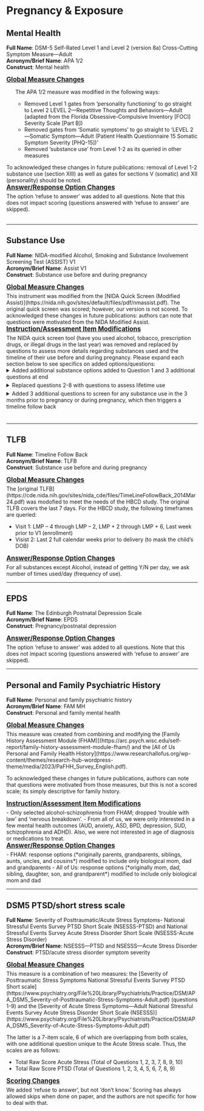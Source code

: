 # Pregnancy & Exposure

## Mental Health
**Full Name**: DSM-5 Self-Rated Level 1 and Level 2 (version 8a) Cross-Cutting Symptom Measure—Adult    
**Acronym/Brief Name**: APA 1/2   
**Construct**: Mental health

<p style="font-size: 1.2em; margin: 0 0 5px;"><b><u>Global Measure Changes</u></b></p>
<ul>
The APA 1/2 measure was modified in the following ways:
    <ul>
      <li>Removed Level 1 gates from ‘personality functioning’ to go straight to Level 2 LEVEL 2—Repetitive Thoughts and Behaviors—Adult (adapted from the Florida Obsessive-Compulsive Inventory [FOCI] Severity Scale [Part B])</li>
      <li>Removed gates from ‘Somatic symptoms’ to go straight to ‘LEVEL 2—Somatic Symptom—Adult (Patient Health Questionnaire 15 Somatic Symptom Severity [PHQ-15])’</li>
      <li>Removed ‘substance use’ from Level 1-2 as its queried in other measures</li>
    </ul>
</ul>
To acknowledged these changes in future publications: removal of Level 1-2 substance use (section XIII) as well as gates for sections V (somatic) and XII (personality) should be noted.

<p style="font-size: 1.2em; margin: 0 0 5px;"><b><u>Answer/Response Option Changes</u></b></p>
  The option ‘refuse to answer’ was added to all questions. Note that this does not impact scoring (questions answered with ‘refuse to answer’ are skipped).
<br>
<br>

--------------------------
## Substance Use
**Full Name**: NIDA-modified Alcohol, Smoking and Substance Involvement Screening Test (ASSIST) V1    
**Acronym/Brief Name**: Assist V1   
**Construct**: Substance use before and during pregnancy

<p style="font-size: 1.2em; margin: 0 0 5px;"><b><u>Global Measure Changes</u></b></p>
This instrument was modified from the [NIDA Quick Screen (Modified Assist)](https://nida.nih.gov/sites/default/files/pdf/nmassist.pdf). The original quick screen was scored; however, our version is not scored. To acknowledged these changes in future publications: authors can note that questions were motivated from the NIDA Modified Assist.

<p style="font-size: 1.2em; margin: 0 0 5px;"><b><u>Instruction/Assessment Item Modifications</u></b></p>  
The NIDA quick screen tool (have you used alcohol, tobacco, prescription drugs, or illegal drugs in the last year) was removed and replaced by questions to assess more details regarding substances used and the timeline of their use before and during pregnancy. Please expand each section below to see specifics on added options/questions:

<div style="margin-bottom: 5px;">
<details>
<summary>Added additional substance options added to Question 1 and 3 additional questions at end</summary>
<ul>
  <li>Nicotine or tobacco products (cigarettes, e-cigarettes, chewing tobacco, cigars, etc.)</li>
  <li>Alcoholic beverages (beer, wine, spirits, etc.)</li>
  <li>Cannabis (marijuana, weed, pot, hash, wax, blunts, dabs, gummies, vapes, etc.)</li>
  <li>Cannabidiol (CBD; not containing THC)</li>
  <li>Synthetic cannabinoids (K2, spice, etc.)</li>
  <li>Prescription opioids (oxycodone, morphine, codeine, fentanyl, tramadol, etc.)</li>
  <li>Heroin or other illicit opioids (fentanyl, oxycodone, etc.)</li>
  <li>Methadone</li>
  <li>Buprenorphine</li>
  <li>Benzodiazepines, sedatives, or sleeping pills (Valium, Xanax, Ambien, barbiturates, etc.)</li>
  <li>Cocaine (coke, crack, etc.)</li>
  <li>Amphetamine type stimulants (speed, Adderall, diet pills, etc.)</li>
  <li>Methamphetamine (meth, crystal meth, etc.)</li>
  <li>Inhalants (nitrous, glue, petrol, paint thinner, etc.)</li>
  <li>Hallucinogens or club drugs (LSD, acid, mushrooms, psilocybin, MDMA, molly, ecstasy, Special K, GHB, etc.)</li>
  <li>Androgenic anabolic steroids (for performance enhancement)</li>
  <li>Phencyclidine (PCP)</li>
  <li>Kratom</li>
</ul>
</details>
</div>

<div style="margin-bottom: 5px;">
<details>
<summary>Replaced questions 2-8 with questions to assess lifetime use</summary>
<ul>
	<li>Have you EVER been concerned about your use of this substance or worried it was problematic use?</li>
	<li>Has a friend, relative, or anyone else EVER expressed concern about your use of this substance</li>
	<li>Have you EVER tried and failed to control, cut down, or stop using this substance?</li>
	<li>Have you EVER sought or received treatment related to your use of this substance by a medical provider, spiritual leader, community mutual help group (like AA or SMART Recovery), counselors, or in other settings</li>
	<li>Have you EVER been clinically diagnosed with abuse, dependence, or a substance use disorder related to your use of this substance</li>
	<li>Have you EVER taken (prescribed or otherwise) medication(s) as treatment for a problem substance</li>
</ul>
</details>
</div>

<div style="margin-bottom: 5px;">
<details>
<summary>Added 3 additional questions to screen for any substance use in the 3 months prior to pregnancy or during pregnancy, which then triggers a timeline follow back</summary>
<ul>
	<li>IN THE THREE MONTHS BEFORE YOU BECAME PREGNANT, which of the following substances have you ever used for any reason (and same options as in #1)</li>
	<li>DURING YOUR PREGNANCY, which of the following substances have you ever used for any reason? (and same options as in #1)</li>
	<li>When you were using alcohol during the THREE MONTHS BEFORE or DURING YOUR PREGNANCY, please select the specific substances you used below: breaks apart type of alcohol, cannabinoid, stimulant, tobacco, hallucinogen, and opioid.</li>
</ul>
</details>
</div>
<br>

--------------------------
## TLFB
**Full Name**: Timeline Follow Back    
**Acronym/Brief Name**: TLFB   
**Construct**: Substance use before and during pregnancy

<p style="font-size: 1.2em; margin: 0 0 5px;"><b><u>Global Measure Changes</u></b></p>
The [original TLFB](https://cde.nida.nih.gov/sites/nida_cde/files/TimeLineFollowBack_2014Mar24.pdf) was modofied to meet the needs of the HBCD study. The original TLFB covers the last 7 days. For the HBCD study, the following timeframes are queried:

- Visit 1: LMP – 4 through LMP – 2, LMP + 2 through LMP + 6, Last week prior to V1 (enrollment)
- Visist 2: Last 2 full calendar weeks prior to delivery (to mask the child’s DOB)

<p style="font-size: 1.2em; margin: 0 0 5px;"><b><u>Answer/Response Option Changes</u></b></p>
For all substances except Alcohol, instead of getting Y/N per day, we ask number of times used/day (frequency of use).

<br>

------------------
## EPDS
**Full Name**: The Edinburgh Postnatal Depression Scale   
**Acronym/Brief Name**: EPDS  
**Construct**: Pregnancy/postnatal depression  

<p style="font-size: 1.2em; margin: 0 0 5px;"><b><u>Answer/Response Option Changes</u></b></p>
The option ‘refuse to answer’ was added to all questions. Note that this does not impact scoring (questions answered with ‘refuse to answer’ are skipped). 
<br>

--------------------------
## Personal and Family Psychiatric History
**Full Name**: Personal and family psychiatric history   
**Acronym/Brief Name**: FAM MH  
**Construct**: Personal and family mental health 

<p style="font-size: 1.2em; margin: 0 0 5px;"><b><u>Global Measure Changes</u></b></p>
This measure was created from combining and modifying the [Family History Assessment Module (FHAM)](https://arc.psych.wisc.edu/self-report/family-history-assessment-module-fham/) and the [All of Us Personal and Family Health History](https://www.researchallofus.org/wp-content/themes/research-hub-wordpress-theme/media/2023/PaFHH_Survey_English.pdf).

To acknowledged these changes in future publications, authors can note that questions were motivated from those measures, but this is not a scored scale; its simply descriptive for family history.

<p style="font-size: 1.2em; margin: 0 0 5px;"><b><u>Instruction/Assessment Item Modifications</u></b></p>
- Only selected alcohol-schizophrenia from FHAM; dropped ‘trouble with law’ and ‘nervous breakdown’.
- From all of us, we were only interested in a few mental health outcomes (AUD, anxiety, ASD, BPD, depression, SUD, schizophrenia and ADHD). Also, we were not interested in age of diagnosis or medications to treat.

<p style="font-size: 1.2em; margin: 0 0 5px;"><b><u>Answer/Response Option Changes</u></b></p>
- FHAM: response options (*originally parents, grandparents, siblings, aunts, uncles, and cousins*) modified to include only biological mom, dad and grandparents 
- All of Us: response options (*originally mom, dad, sibling, daughter, son, and grandparent*) modified to include only biological mom and dad
<br>

------------------
## DSM5 PTSD/short stress scale
**Full Name**: Severity of Posttraumatic/Acute Stress Symptoms- National Stressful Events Survey PTSD Short Scale (NSESSS-PTSD) and National Stressful Events Survey Acute Stress Disorder Short Scale (NSESSS-Acute Stress Disorder)  
**Acronym/Brief Name**: NSESSS—PTSD and NSESSS—Acute Stress Disorder  
**Construct**: PTSD/acute stress disorder symptom severity  

<p style="font-size: 1.2em; margin: 0 0 5px;"><b><u>Global Measure Changes</u></b></p>
This measure is a combination of two measures: the [Severity of Posttraumatic Stress Symptoms National Stressful Events Survey PTSD Short scale](https://www.psychiatry.org/File%20Library/Psychiatrists/Practice/DSM/APA_DSM5_Severity-of-Posttraumatic-Stress-Symptoms-Adult.pdf) (questions 1-9) and the [Severity of Acute Stress Symptoms—Adult National Stressful Events Survey Acute Stress Disorder Short Scale (NSESSS)](https://www.psychiatry.org/File%20Library/Psychiatrists/Practice/DSM/APA_DSM5_Severity-of-Acute-Stress-Symptoms-Adult.pdf) 

The latter is a 7-item scale, 6 of which are overlapping from both scales, with one additional question unique to the Acute Stress scale. Thus, the scales are as follows:

- Total Raw Score Acute Stress (Total of Questions 1, 2, 3, 7, 8, 9, 10)
- Total Raw Score PTSD (Total of Questions 1, 2, 3, 4, 5, 6, 7, 8, 9)

<p style="font-size: 1.2em; margin: 0 0 5px;"><b><u>Scoring Changes</u></b></p>
We added ‘refuse to answer’, but not ‘don’t know.’ Scoring has always allowed skips when done on paper, and the authors are not specific for how to deal with that.